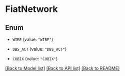 # FiatNetwork

## Enum


* `WIRE` (value: `"WIRE"`)

* `DBS_ACT` (value: `"DBS_ACT"`)

* `CUBIX` (value: `"CUBIX"`)


[[Back to Model list]](../README.md#documentation-for-models) [[Back to API list]](../README.md#documentation-for-api-endpoints) [[Back to README]](../README.md)


